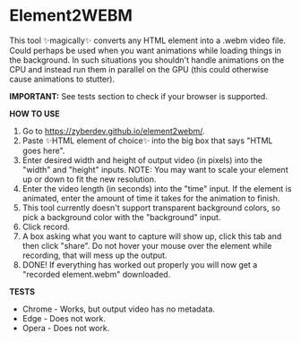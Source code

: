 # Element2WEBM
This tool ✨magically✨ converts any HTML element into a .webm video file. Could perhaps be used when you want animations while loading things in the background. In such situations you shouldn't handle animations on the CPU and instead run them in parallel on the GPU (this could otherwise cause animations to stutter).

**IMPORTANT:** See tests section to check if your browser is supported.

**HOW TO USE**
1. Go to https://zyberdev.github.io/element2webm/.
2. Paste ✨HTML element of choice✨ into the big box that says "HTML goes here".
3. Enter desired width and height of output video (in pixels) into the "width" and "height" inputs. NOTE: You may want to scale your element up or down to fit the new resolution.
4. Enter the video length (in seconds) into the "time" input. If the element is animated, enter the amount of time it takes for the animation to finish.
5. This tool currently doesn't support transparent background colors, so pick a background color with the "background" input.
6. Click record.
7. A box asking what you want to capture will show up, click this tab and then click "share". Do not hover your mouse over the element while recording, that will mess up the output.
8. DONE! If everything has worked out properly you will now get a "recorded element.webm" downloaded.

**TESTS**
- Chrome - Works, but output video has no metadata.
- Edge - Does not work.
- Opera - Does not work.
